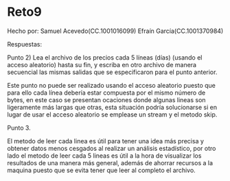 # Reto9
Hecho por: Samuel Acevedo(CC.1001016099) Efraín García(CC.1001370984)

Respuestas:

Punto 2) Lea el archivo de los precios cada 5 líneas (días) (usando el acceso aleatorio) hasta su fin, y escriba en otro archivo de manera secuencial las mismas salidas que se especificaron para el punto anterior.

Este punto no puede ser realizado usando el acceso aleatorio puesto que para ello cada línea debería estar compuesta por el mismo número de bytes, en este caso se presentan ocaciones donde algunas lineas son ligeramente más largas que otras, esta situación podría solucionarse si en lugar de usar el acceso aleatorio se emplease un stream y el metodo skip.

Punto 3.

El metodo de leer cada linea es útil para tener una idea más precisa y obtener datos menos cesgados al realizar un análisis estadístico, por otro lado el metodo de leer cada 5 lineas es útil a la hora de visualizar los resultados de una manera más general, además de ahorrar recursos a la maquina puesto que se evita tener que leer al completo el archivo.
